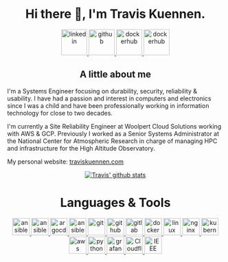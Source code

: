 <h1 align="center">Hi there 👋, I'm Travis Kuennen.</h1>
<p align="center">
	<a href="https://www.linkedin.com/in/traviskuennen" target="_blank">
		<img src="https://assets.traviskuennen.com/logos/linkedin-tile.svg" alt="linkedin" width="auto" height="60"/>
	</a>
	<a href="https://github.com/tkuennen" target="_blank">
		<img src="https://assets.traviskuennen.com/logos/github-tile.svg" alt="github" width="auto" height="60"/>
	</a>
	<a href="https://gitlab/tkuennen" target="_blank">
		<img src="https://assets.traviskuennen.com/logos/gitlab-tile.svg" alt="dockerhub" width="auto" height="60"/>
	</a>
	<a href="https://hub.docker.com/u/tkuennen" target="_blank">
		<img src="https://assets.traviskuennen.com/logos/docker-tile.svg" alt="dockerhub" width="auto" height="60"/>
	</a>
</p>

<h2 align="center">A little about me</h2>

I'm a Systems Engineer focusing on durability, security, reliability & usability. I have had a passion and interest in computers and electronics since I was a child and have been professionally working in information technology for close to two decades.

I'm currently a Site Reliability Engineer at Woolpert Cloud Solutions working with AWS & GCP. Previously I worked as a Senior Systems Administrator at the National Center for Atmospheric Research in charge of managing HPC and infrastructure for the High Altitude Observatory.

My personal website: [traviskuennen.com](https://www.traviskuennen.com)

<p align="center">
  <a href="https://github.com/tkuennen"><img src=https://github-readme-stats.vercel.app/api/?username=tkuennen&count_private=true" alt="Travis' github stats"></a>
</p>
	  
<h1 align="center">Languages & Tools</h1>
  
<p align="center">
	<a href="https://www.ansible.com/" target="_blank">
		<img src="https://assets.traviskuennen.com/logos/ansible-icon.svg" alt="ansible" width="40" height="40"/>
	</a>
	<a href="https://www.apache.org/" target="_blank">
		<img src="https://assets.traviskuennen.com/logos/apache-icon.svg" alt="ansible" width="40" height="40"/>
	</a>
	<a href="https://github.com/argoproj/argo-cd" target="_blank">
		<img src="https://assets.traviskuennen.com/logos/argoprojio-icon.svg" alt="argocd" width="40" height="40"/>
	</a>  
	<a href="https://www.gnu.org/software/bash/" target="_blank">
		<img src="https://assets.traviskuennen.com/logos/gnu_bash-icon.svg" alt="ansible" width="40" height="40"/>
	</a>
	<a href="https://git-scm.com/" target="_blank">
		<img src="https://assets.traviskuennen.com/logos/git-scm-icon.svg" alt="git" width="40" height="40"/>
	</a>
	<a href="https://github.com/" target="_blank">
		<img src="https://assets.traviskuennen.com/logos/github-icon.svg" alt="github" width="40" height="40"/>
	</a>
	<a href="https://gitlab.com/tkuennen" target="_blank">
		<img src="https://assets.traviskuennen.com/logos/gitlab-icon.svg" alt="gitlab" width="40" height="40"/>
	</a>
	<a href="https://www.docker.com/" target="_blank">
		<img src="https://assets.traviskuennen.com/logos/docker-icon.svg" alt="docker" width="40" height="40"/>
	</a>
	<a href="https://www.linux.org/" target="_blank">
		<img src="https://assets.traviskuennen.com/logos/linux-icon.svg" alt="linux" width="40" height="40"/>
	</a>
	<a href="https://www.nginx.com/" target="_blank">
		<img src="https://assets.traviskuennen.com/logos/nginx-icon.svg" alt="nginx" width="40" height="40"/>
	</a>
	<a href="https://kubernetes.io" target="_blank">
		<img src="https://assets.traviskuennen.com/logos/kubernetes-icon.svg" alt="kubernetes" width="40" height="40"/>
	</a>
	<a href="https://aws.amazon.com/" target="_blank">
		<img src="https://assets.traviskuennen.com/logos/amazon_aws-icon.svg" alt="aws" width="40" height="40"/>
	</a>
  	<a href="https://www.python.org/" target="_blank">
		<img src="https://assets.traviskuennen.com/logos/python-icon.svg" alt="python" width="40" height="40"/>
	</a>
	<a href="https://grafana.com" target="_blank">
		<img src="https://assets.traviskuennen.com/logos/grafana-icon.svg" alt="grafana" width="40" height="40"/>
	</a>
	<a href="https://cloudflare.com" target="_blank">
		<img src="https://assets.traviskuennen.com/logos/cloudflare-icon.svg" alt="Cloudflare" width="40" height="40"/>
	</a>	
	<a href="https://www.ieee.org" target="_blank">
		<img src="https://assets.traviskuennen.com/logos/ieee-icon.svg" alt="IEEE" width="40" height="40"/>
</p>
